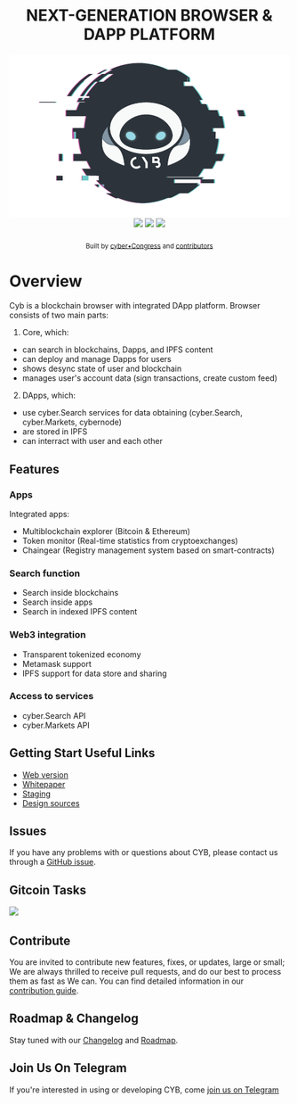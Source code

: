 
<h1 align="center">
NEXT-GENERATION BROWSER & DAPP PLATFORM
</h1>

<div align="center">
  <img src="/design/logo/readme.png"></a>
</div>


<div align="center">
<img src="https://img.shields.io/circleci/project/github/cybercongress/cyb.svg?style=flat-square&longCache=true">
<img src="https://img.shields.io/github/release/cybercongress/cyb.svg?style=flat-square&longCache=true">
<img src="https://img.shields.io/github/license/cybercongress/cyb.svg?style=flat-square&longCache=true">
</div>


<div align="center">
  <img src="https://img.shields.io/github/contributors/cybercongress/cyb.svg?style=flat-square&longCache=true" alt="">
   <img src="https://img.shields.io/badge/contributions-welcome-orange.svg?style=flat-square&longCache=true" alt="" />
</div>

<div align="center">
  <sub>Built by
  <a href="https://twitter.com/cyber_devs">cyber•Congress</a> and
  <a href="https://github.com/cybercongress/chaingear/graphs/contributors">
    contributors
  </a>
</div>

# Overview

Cyb is a blockchain browser with integrated DApp platform. Browser consists of two main parts:

1. Core, which:

- can search in blockchains, Dapps, and IPFS content
- can deploy and manage Dapps for users
- shows desync state of user and blockchain
- manages user's account data (sign transactions, create custom feed)

2. DApps, which:

- use cyber.Search services for data obtaining (cyber.Search, cyber.Markets, cybernode)
- are stored in IPFS
- can interract with user and each other

## Features

### Apps

Integrated apps:

- Multiblockchain explorer (Bitcoin & Ethereum)
- Token monitor (Real-time statistics from cryptoexchanges)
- Chaingear (Registry management system based on smart-contracts)

### Search function

- Search inside blockchains
- Search inside apps
- Search in indexed IPFS content


### Web3 integration

- Transparent tokenized economy
- Metamask support
- IPFS support for data store and sharing


### Access to services

- cyber.Search API
- cyber.Markets API


## Getting Start Useful Links

* [Web version](http://cyb.ai/)
* [Whitepaper](./docs/whitepaper.md)
* [Staging](docs/staging.md)
* [Design sources](./design/)

## Issues

If you have any problems with or questions about CYB, please contact us through a
[GitHub issue](https://github.com/cybercongress/cyb/issues).

## Gitcoin Tasks
<a href="https://gitcoin.co/explorer?q=cyber-browser">
    <img src="https://gitcoin.co/funding/embed?repo=https://github.com/cybercongress/cyber-browser">
</a>

## Contribute

You are invited to contribute new features, fixes, or updates, large or small; We are always thrilled to receive pull
requests, and do our best to process them as fast as We can. You can find detailed information in our
[contribution guide](./CONTRIBUTION.md).

## Roadmap & Changelog

Stay tuned with our [Changelog](./CHANGELOG.md) and [Roadmap](https://github.com/orgs/cybercongress/projects/1).

## Join Us On Telegram

If you're interested in using or developing CYB, come [join us on Telegram](https://t.me/fuckgoogle)



